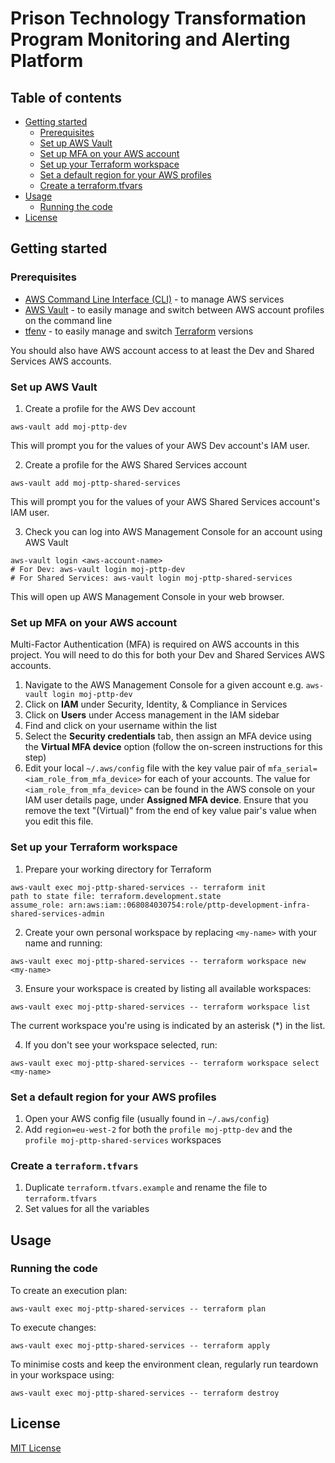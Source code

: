 # Prison Technology Transformation Program Monitoring and Alerting Platform

## Table of contents

- [Getting started](#getting-started)
  - [Prerequisites](#prerequisites)
  - [Set up AWS Vault](#set-up-aws-vault)
  - [Set up MFA on your AWS account](#set-up-mfa-on-your-aws-account)
  - [Set up your Terraform workspace](#set-up-your-terraform-workspace)
  - [Set a default region for your AWS profiles](#set-a-default-region-for-your-aws-profiles)
  - [Create a terraform.tfvars](#create-a-terraformtfvars)
- [Usage](#usage)
  - [Running the code](#running-the-code)
- [License](#license)

## Getting started

### Prerequisites

- [AWS Command Line Interface (CLI)](https://aws.amazon.com/cli/) - to manage AWS services
- [AWS Vault](https://github.com/99designs/aws-vault) - to easily manage and switch between AWS account profiles on the command line
- [tfenv](https://github.com/tfutils/tfenv) - to easily manage and switch [Terraform](https://www.terraform.io/) versions

You should also have AWS account access to at least the Dev and Shared Services AWS accounts.

### Set up AWS Vault

1. Create a profile for the AWS Dev account

```
aws-vault add moj-pttp-dev
```

This will prompt you for the values of your AWS Dev account's IAM user.

2. Create a profile for the AWS Shared Services account

```
aws-vault add moj-pttp-shared-services
```

This will prompt you for the values of your AWS Shared Services account's IAM user.

3. Check you can log into AWS Management Console for an account using AWS Vault

```
aws-vault login <aws-account-name>
# For Dev: aws-vault login moj-pttp-dev
# For Shared Services: aws-vault login moj-pttp-shared-services
```

This will open up AWS Management Console in your web browser.

### Set up MFA on your AWS account

Multi-Factor Authentication (MFA) is required on AWS accounts in this project.
You will need to do this for both your Dev and Shared Services AWS accounts.

1. Navigate to the AWS Management Console for a given account e.g. `aws-vault login moj-pttp-dev`
2. Click on **IAM** under Security, Identity, & Compliance in Services
3. Click on **Users** under Access management in the IAM sidebar
4. Find and click on your username within the list
5. Select the **Security credentials** tab, then assign an MFA device using the **Virtual MFA device** option (follow the on-screen instructions for this step)
6. Edit your local `~/.aws/config` file with the key value pair of `mfa_serial=<iam_role_from_mfa_device>` for each of your accounts. The value for `<iam_role_from_mfa_device>` can be found in the AWS console on your IAM user details page, under **Assigned MFA device**. Ensure that you remove the text "(Virtual)" from the end of key value pair's value when you edit this file.

### Set up your Terraform workspace

1. Prepare your working directory for Terraform

```
aws-vault exec moj-pttp-shared-services -- terraform init
path to state file: terraform.development.state
assume_role: arn:aws:iam::068084030754:role/pttp-development-infra-shared-services-admin
```

2. Create your own personal workspace by replacing `<my-name>` with your name and running:

```
aws-vault exec moj-pttp-shared-services -- terraform workspace new <my-name>
```

3. Ensure your workspace is created by listing all available workspaces:

```
aws-vault exec moj-pttp-shared-services -- terraform workspace list
```

The current workspace you're using is indicated by an asterisk (*) in the list.

4. If you don't see your workspace selected, run:

```
aws-vault exec moj-pttp-shared-services -- terraform workspace select <my-name>
```

### Set a default region for your AWS profiles

1. Open your AWS config file (usually found in `~/.aws/config`)
2. Add `region=eu-west-2` for both the `profile moj-pttp-dev` and the `profile moj-pttp-shared-services` workspaces

### Create a `terraform.tfvars`

1. Duplicate `terraform.tfvars.example` and rename the file to `terraform.tfvars`
2. Set values for all the variables

## Usage

### Running the code

To create an execution plan:

```
aws-vault exec moj-pttp-shared-services -- terraform plan
```

To execute changes:

```
aws-vault exec moj-pttp-shared-services -- terraform apply
```

To minimise costs and keep the environment clean, regularly run teardown in your workspace using:

```
aws-vault exec moj-pttp-shared-services -- terraform destroy
```

## License

[MIT License](LICENSE)
